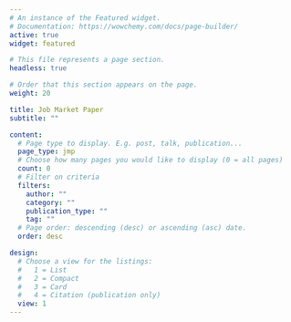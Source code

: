 ```yaml
---
# An instance of the Featured widget.
# Documentation: https://wowchemy.com/docs/page-builder/
active: true
widget: featured

# This file represents a page section.
headless: true

# Order that this section appears on the page.
weight: 20

title: Job Market Paper
subtitle: ""

content:
  # Page type to display. E.g. post, talk, publication...
  page_type: jmp
  # Choose how many pages you would like to display (0 = all pages)
  count: 0
  # Filter on criteria
  filters:
    author: ""
    category: ""
    publication_type: ""
    tag: ""
  # Page order: descending (desc) or ascending (asc) date.
  order: desc

design:
  # Choose a view for the listings:
  #   1 = List
  #   2 = Compact
  #   3 = Card
  #   4 = Citation (publication only)
  view: 1
---
```

